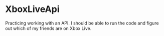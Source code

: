 # XboxLiveApi
Practicing working with an API. I should be able to run the code and figure out which of my friends are on Xbox Live.
